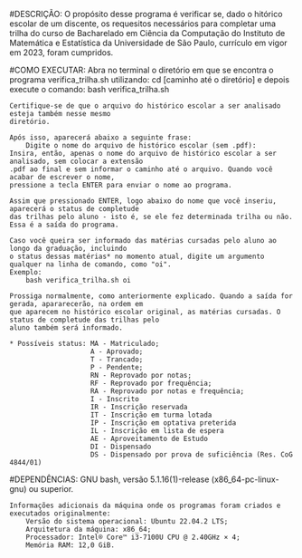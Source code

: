 #DESCRIÇÃO:
    O propósito desse programa é verificar se, dado o hitórico escolar de um discente, os requesitos 
    necessários para completar uma trilha do curso de Bacharelado em Ciência da Computação do Instituto 
    de Matemática e Estatística da Universidade de São Paulo, currículo em vigor em 2023, foram cumpridos.

#COMO EXECUTAR:
    Abra no terminal o diretório em que se encontra o programa verifica_trilha.sh utilizando:
		cd [caminho até o diretório]
	e depois execute o comando:
		bash verifica_trilha.sh

    Certifique-se de que o arquivo do histórico escolar a ser analisado esteja também nesse mesmo
    diretório.

    Após isso, aparecerá abaixo a seguinte frase:
        Digite o nome do arquivo de histórico escolar (sem .pdf):
    Insira, então, apenas o nome do arquivo de histórico escolar a ser analisado, sem colocar a extensão
    .pdf ao final e sem informar o caminho até o arquivo. Quando você  acabar de escrever o nome, 
    pressione a tecla ENTER para enviar o nome ao programa.

    Assim que pressionado ENTER, logo abaixo do nome que você inseriu, aparecerá o status de completude
    das trilhas pelo aluno - isto é, se ele fez determinada trilha ou não. Essa é a saída do programa.

    Caso você queira ser informado das matérias cursadas pelo aluno ao longo da graduação, incluindo
    o status dessas matérias* no momento atual, digite um argumento qualquer na linha de comando, como "oi".
    Exemplo:
        bash verifica_trilha.sh oi

    Prossiga normalmente, como anteriormente explicado. Quando a saída for gerada, apararecerão, na ordem em
    que aparecem no histórico escolar original, as matérias cursadas. O status de completude das trilhas pelo 
    aluno também será informado.

    * Possíveis status: MA - Matriculado;
                        A - Aprovado;
                        T - Trancado;
                        P - Pendente;
                        RN - Reprovado por notas;
                        RF - Reprovado por frequência;
                        RA - Reprovado por notas e frequência;
                        I - Inscrito
                        IR - Inscrição reservada
                        IT - Inscrição em turma lotada
                        IP - Inscrição em optativa preterida
                        IL - Inscrição em lista de espera
                        AE - Aproveitamento de Estudo
                        DI - Dispensado
                        DS - Dispensado por prova de suficiência (Res. CoG 4844/01)


#DEPENDÊNCIAS:
    GNU bash, versão 5.1.16(1)-release (x86_64-pc-linux-gnu) ou superior.

    Informações adicionais da máquina onde os programas foram criados e executados originalmente:
		Versão do sistema operacional: Ubuntu 22.04.2 LTS;
		Arquitetura da máquina: x86_64;
		Processador: Intel® Core™ i3-7100U CPU @ 2.40GHz × 4;
		Memória RAM: 12,0 GiB.
